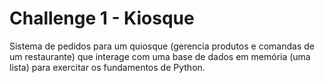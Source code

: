 # Challenge 1 - Kiosque

Sistema de pedidos para um quiosque (gerencia produtos e comandas de um restaurante) que interage com uma base de dados em memória (uma lista) para exercitar os fundamentos de Python.